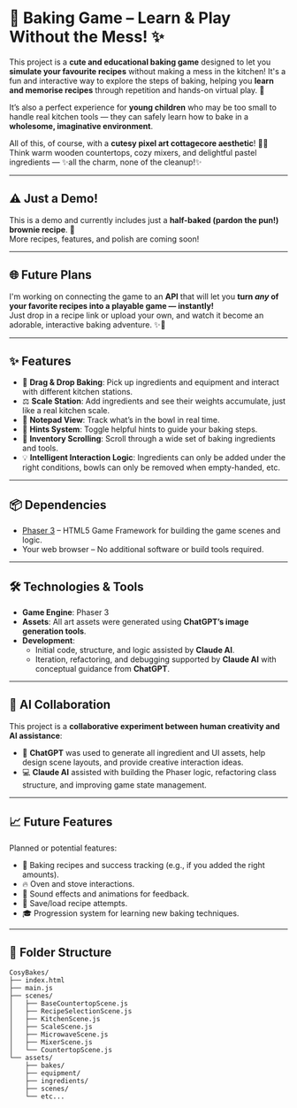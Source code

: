 # 🍰 Baking Game – Learn & Play Without the Mess! ✨

This project is a **cute and educational baking game** designed to let you **simulate your favourite recipes** without making a mess in the kitchen! It's a fun and interactive way to explore the steps of baking, helping you **learn and memorise recipes** through repetition and hands-on virtual play. 🧁

It’s also a perfect experience for **young children** who may be too small to handle real kitchen tools — they can safely learn how to bake in a **wholesome, imaginative environment**.

All of this, of course, with a **cutesy pixel art cottagecore aesthetic**! 🏡🌸  
Think warm wooden countertops, cozy mixers, and delightful pastel ingredients — ✨all the charm, none of the cleanup!✨

---

## ⚠️ Just a Demo!

This is a demo and currently includes just a **half-baked (pardon the pun!) brownie recipe**. 🍫  
More recipes, features, and polish are coming soon!

---

## 🌐 Future Plans

I'm working on connecting the game to an **API** that will let you **turn *any* of your favorite recipes into a playable game — instantly!**  
Just drop in a recipe link or upload your own, and watch it become an adorable, interactive baking adventure. ✨🍪

---

## ✨ Features

- 🍞 **Drag & Drop Baking**: Pick up ingredients and equipment and interact with different kitchen stations.
- ⚖️ **Scale Station**: Add ingredients and see their weights accumulate, just like a real kitchen scale.
- 📝 **Notepad View**: Track what’s in the bowl in real time.
- 🧠 **Hints System**: Toggle helpful hints to guide your baking steps.
- 🎨 **Inventory Scrolling**: Scroll through a wide set of baking ingredients and tools.
- 💡 **Intelligent Interaction Logic**: Ingredients can only be added under the right conditions, bowls can only be removed when empty-handed, etc.

---

## 📦 Dependencies

- [Phaser 3](https://phaser.io/) – HTML5 Game Framework for building the game scenes and logic.
- Your web browser – No additional software or build tools required.

---

## 🛠 Technologies & Tools

- **Game Engine**: Phaser 3
- **Assets**: All art assets were generated using **ChatGPT’s image generation tools**.
- **Development**:
  - Initial code, structure, and logic assisted by **Claude AI**.
  - Iteration, refactoring, and debugging supported by **Claude AI** with conceptual guidance from **ChatGPT**.

---

## 🤖 AI Collaboration

This project is a **collaborative experiment between human creativity and AI assistance**:

- 🧠 **ChatGPT** was used to generate all ingredient and UI assets, help design scene layouts, and provide creative interaction ideas.
- 💻 **Claude AI** assisted with building the Phaser logic, refactoring class structure, and improving game state management.

---

## 📈 Future Features

Planned or potential features:

- 🧁 Baking recipes and success tracking (e.g., if you added the right amounts).
- 🔥 Oven and stove interactions.
- 🎉 Sound effects and animations for feedback.
- 💾 Save/load recipe attempts.
- 🎓 Progression system for learning new baking techniques.

---

## 📂 Folder Structure

```
CosyBakes/
├── index.html
├── main.js 
├── scenes/
│   ├── BaseCountertopScene.js 
│   ├── RecipeSelectionScene.js 
│   ├── KitchenScene.js 
│   ├── ScaleScene.js 
│   ├── MicrowaveScene.js 
│   ├── MixerScene.js 
│   └── CountertopScene.js 
└── assets/ 
    ├── bakes/
    ├── equipment/
    ├── ingredients/
    ├── scenes/
    └── etc...
```

